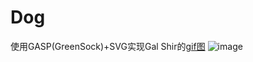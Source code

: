 # Dog
使用GASP(GreenSock)+SVG实现Gal Shir的[gif图](https://www.uplabs.com/posts/this-is-my-dog-meshi)
![image](https://assets.materialup.com/uploads/0766466f-53dd-4832-9132-9ab03a1122ff/preview.gif)
